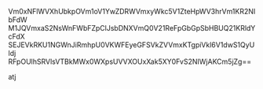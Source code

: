 Vm0xNFlWVXhUbkpOVm1oV1YwZDRWVmxyWkc5V1ZteHpWV3hrVm1KR2NIbFdW
M1JQVmxaS2NsWnFWbFZpClJsbDNXVmQ0V21ReFpGbGpSbHBUQ21KRldYcFdX
SEJEVkRKU1NGWnJiRmhpU0VKWFEyeGFSVkZVVmxKTgpiVkl6V1dwS1QyUldj
RFpOUlhSRVlsVTBkMWx0WXpsUVVXOUxXak5XY0FvS2NIWjAKCm5jZg==

atj